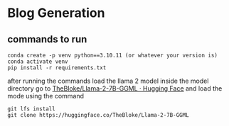 # Blog Generation 
## commands to run 
```
conda create -p venv python==3.10.11 (or whatever your version is)
conda activate venv
pip install -r requirements.txt
```
after running the commands load the llama 2 model inside the model directory
go to 
[TheBloke/Llama-2-7B-GGML · Hugging Face](https://huggingface.co/TheBloke/Llama-2-7B-GGML)
and load the mode using the command 
```
git lfs install
git clone https://huggingface.co/TheBloke/Llama-2-7B-GGML
```